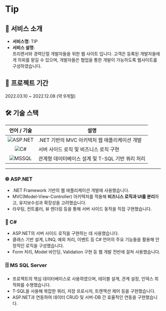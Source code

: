 # Tip

## 👀 서비스 소개
- **서비스명**: TIP
- **서비스 설명**:  
  프리랜서와 경력단절 개발자들을 위한 웹 사이트 입니다.
  고객은 등록된 개발자들에게 의뢰를 맡길 수 있으며, 개발자들은 협업을 통한 개발이
  가능하도록 웹사이트를 구성하였습니다.

## 📅 프로젝트 기간
2022.03.10 ~ 2022.12.08 (약 9개월)

## 🛠 기술 스택

| 언어 / 기술 | 설명 |
|:------------:|------|
| ![ASP.NET](https://img.shields.io/badge/ASP.NET-5C2D91?style=flat-square&logo=dotnet&logoColor=white) | .NET 기반의 MVC 아키텍처 웹 애플리케이션 개발 |
| ![C#](https://img.shields.io/badge/C%23-239120?style=flat-square&logo=c-sharp&logoColor=white) | 서버 사이드 로직 및 비즈니스 로직 구현 |
| ![MSSQL](https://img.shields.io/badge/MS%20SQL%20Server-CC2927?style=flat-square&logo=microsoftsqlserver&logoColor=white) | 관계형 데이터베이스 설계 및 T-SQL 기반 쿼리 처리 |

---

### 🌐 ASP.NET

- .NET Framework 기반의 웹 애플리케이션 개발에 사용했습니다.
- MVC(Model-View-Controller) 아키텍처를 적용해 **비즈니스 로직과 UI를 분리**하고, 유지보수성과 확장성을 고려했습니다.
- 라우팅, 컨트롤러, 뷰 렌더링 등을 통해 서버 사이드 동작을 직접 구현했습니다.

### 🧠 C#

- ASP.NET의 서버 사이드 로직을 구현하는 데 사용했습니다.
- 클래스 기반 설계, LINQ, 예외 처리, 이벤트 등 C# 언어의 주요 기능들을 활용해 안정적인 로직을 구성했습니다.
- Form 처리, Model 바인딩, Validation 구현 등 웹 개발 전반에 걸쳐 사용했습니다.

### 🗄 MS SQL Server

- 프로젝트의 핵심 데이터베이스로 사용하였으며, 테이블 설계, 관계 설정, 인덱스 최적화를 수행했습니다.
- T-SQL을 사용해 복잡한 쿼리, 저장 프로시저, 트랜잭션 제어 등을 구현했습니다.
- ASP.NET과 연동하여 데이터 CRUD 및 서버-DB 간 효율적인 연동을 구현했습니다.

